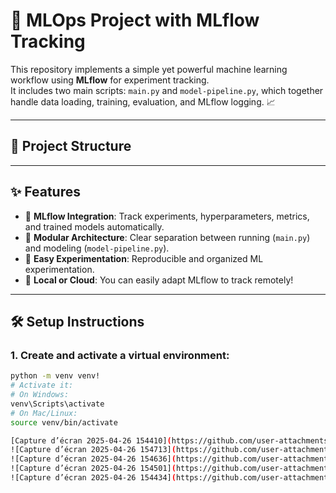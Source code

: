 # 🚀 MLOps Project with MLflow Tracking

This repository implements a simple yet powerful machine learning workflow using **MLflow** for experiment tracking.  
It includes two main scripts: `main.py` and `model-pipeline.py`, which together handle data loading, training, evaluation, and MLflow logging. 📈

---

## 📂 Project Structure


---

## ✨ Features

- 🔵 **MLflow Integration**: Track experiments, hyperparameters, metrics, and trained models automatically.
- 🔵 **Modular Architecture**: Clear separation between running (`main.py`) and modeling (`model-pipeline.py`).
- 🔵 **Easy Experimentation**: Reproducible and organized ML experimentation.
- 🔵 **Local or Cloud**: You can easily adapt MLflow to track remotely!

---

## 🛠️ Setup Instructions

### 1. Create and activate a virtual environment:

```bash
python -m venv venv!
# Activate it:
# On Windows:
venv\Scripts\activate
# On Mac/Linux:
source venv/bin/activate

[Capture d’écran 2025-04-26 154410](https://github.com/user-attachments/assets/3d3edaff-d688-4d2e-8a23-feddaf4ce7f7)
![Capture d’écran 2025-04-26 154713](https://github.com/user-attachments/assets/77df70e8-304e-4d69-a27d-ce555a970b20)
![Capture d’écran 2025-04-26 154636](https://github.com/user-attachments/assets/334bcbfa-b476-4db2-a4f6-0471fff9ea8b)
![Capture d’écran 2025-04-26 154501](https://github.com/user-attachments/assets/7ec691c5-6d7c-4941-845c-8e8de00660fb)
![Capture d’écran 2025-04-26 154434](https://github.com/user-attachments/assets/b3b2f390-9e9d-4655-b1ab-f0fc77cc88c2)


